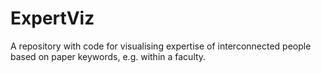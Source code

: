 # ExpertViz

A repository with code for visualising expertise of interconnected people based on paper keywords, e.g. within a faculty.